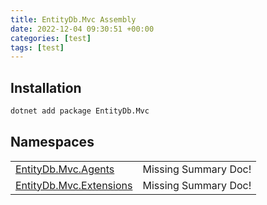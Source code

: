 ```yaml
---
title: EntityDb.Mvc Assembly
date: 2022-12-04 09:30:51 +00:00
categories: [test]
tags: [test]
---
```


## Installation
```sh
dotnet add package EntityDb.Mvc
```
## Namespaces
<table><tr><td><a href='/posts/dotnet-entitydb-mvc-agents'>EntityDb.Mvc.Agents</a></td><td>Missing Summary Doc!</td></tr><tr><td><a href='/posts/dotnet-entitydb-mvc-extensions'>EntityDb.Mvc.Extensions</a></td><td>Missing Summary Doc!</td></tr></table>
